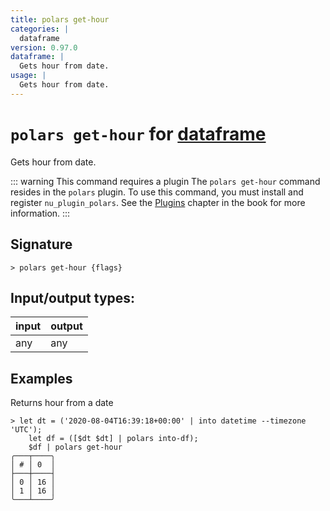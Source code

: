 ```yaml
---
title: polars get-hour
categories: |
  dataframe
version: 0.97.0
dataframe: |
  Gets hour from date.
usage: |
  Gets hour from date.
---
```

<!-- This file is automatically generated. Please edit the command in https://github.com/nushell/nushell instead. -->

# `polars get-hour` for [dataframe](/commands/categories/dataframe.md)

<div class='command-title'>Gets hour from date.</div>

::: warning This command requires a plugin
The `polars get-hour` command resides in the `polars` plugin.
To use this command, you must install and register `nu_plugin_polars`.
See the [Plugins](/book/plugins.html) chapter in the book for more information.
:::

## Signature

```> polars get-hour {flags} ```


## Input/output types:

| input | output |
| ----- | ------ |
| any   | any    |

## Examples

Returns hour from a date
```nu
> let dt = ('2020-08-04T16:39:18+00:00' | into datetime --timezone 'UTC');
    let df = ([$dt $dt] | polars into-df);
    $df | polars get-hour
╭───┬────╮
│ # │ 0  │
├───┼────┤
│ 0 │ 16 │
│ 1 │ 16 │
╰───┴────╯

```
